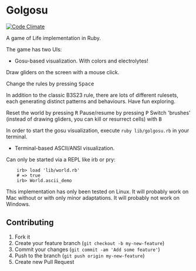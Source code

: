 # Golgosu

[![Code Climate](https://codeclimate.com/github/ksilin/gol_gosu.png)](https://codeclimate.com/github/ksilin/gol_gosu)

A game of Life implementation in Ruby. 

The game has two UIs:

* Gosu-based visualization. With colors and electrolytes! 

Draw gliders on the screen with a mouse click. 

Change the rules by pressing <kbd>Space</kbd>

In addition to the classic B3S23 rule, there are lots of different rulesets, each generating distinct patterns and behaviours. Have fun exploring. 

Reset the world by pressing <kbd>R</kbd>
Pause/resume by pressing <kbd>P</kbd>
Switch 'brushes' (instead of drawing gliders, you can kill or resurrect cells) with <kbd>B</kbd>

In order to start the gosu visualization, execute `ruby lib/golgosu.rb` in your terminal.

* Terminal-based ASCII/ANSI visualization. 

Can only be started via a REPL like irb or pry:
 
        irb> load 'lib/world.rb'
        # => true
        irb> World.ascii_demo

This implementation has only been tested on Linux. It will probably work on Mac without or with only minor adaptations. It will probably not work on Windows. 

## Contributing

1. Fork it
2. Create your feature branch (`git checkout -b my-new-feature`)
3. Commit your changes (`git commit -am 'Add some feature'`)
4. Push to the branch (`git push origin my-new-feature`)
5. Create new Pull Request
